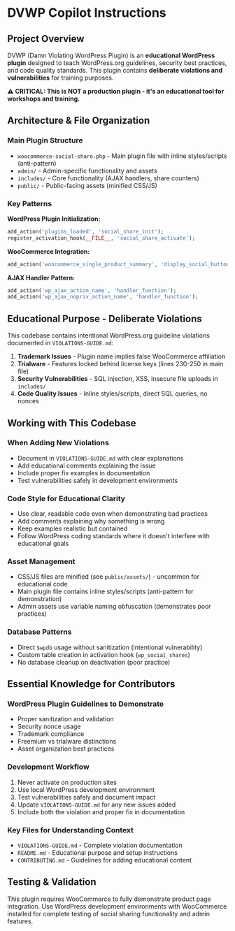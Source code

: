 # DVWP Copilot Instructions

## Project Overview

DVWP (Damn Violating WordPress Plugin) is an **educational WordPress plugin** designed to teach WordPress.org guidelines, security best practices, and code quality standards. This plugin contains **deliberate violations and vulnerabilities** for training purposes.

**⚠️ CRITICAL: This is NOT a production plugin - it's an educational tool for workshops and training.**

## Architecture & File Organization

### Main Plugin Structure
- `woocommerce-social-share.php` - Main plugin file with inline styles/scripts (anti-pattern)
- `admin/` - Admin-specific functionality and assets
- `includes/` - Core functionality (AJAX handlers, share counters)  
- `public/` - Public-facing assets (minified CSS/JS)

### Key Patterns

**WordPress Plugin Initialization:**
```php
add_action('plugins_loaded', 'social_share_init');
register_activation_hook(__FILE__, 'social_share_activate');
```

**WooCommerce Integration:**
```php
add_action('woocommerce_single_product_summary', 'display_social_buttons', 25);
```

**AJAX Handler Pattern:**
```php
add_action('wp_ajax_action_name', 'handler_function');
add_action('wp_ajax_nopriv_action_name', 'handler_function');
```

## Educational Purpose - Deliberate Violations

This codebase contains intentional WordPress.org guideline violations documented in `VIOLATIONS-GUIDE.md`:

1. **Trademark Issues** - Plugin name implies false WooCommerce affiliation
2. **Trialware** - Features locked behind license keys (lines 230-250 in main file)
3. **Security Vulnerabilities** - SQL injection, XSS, insecure file uploads in `includes/`
4. **Code Quality Issues** - Inline styles/scripts, direct SQL queries, no nonces

## Working with This Codebase

### When Adding New Violations
- Document in `VIOLATIONS-GUIDE.md` with clear explanations
- Add educational comments explaining the issue
- Include proper fix examples in documentation
- Test vulnerabilities safely in development environments

### Code Style for Educational Clarity
- Use clear, readable code even when demonstrating bad practices
- Add comments explaining why something is wrong
- Keep examples realistic but contained
- Follow WordPress coding standards where it doesn't interfere with educational goals

### Asset Management
- CSS/JS files are minified (see `public/assets/`) - uncommon for educational code
- Main plugin file contains inline styles/scripts (anti-pattern for demonstration)
- Admin assets use variable naming obfuscation (demonstrates poor practices)

### Database Patterns
- Direct `$wpdb` usage without sanitization (intentional vulnerability)
- Custom table creation in activation hook (`wp_social_shares`)
- No database cleanup on deactivation (poor practice)

## Essential Knowledge for Contributors

### WordPress Plugin Guidelines to Demonstrate
- Proper sanitization and validation
- Security nonce usage
- Trademark compliance
- Freemium vs trialware distinctions
- Asset organization best practices

### Development Workflow
1. Never activate on production sites
2. Use local WordPress development environment
3. Test vulnerabilities safely and document impact
4. Update `VIOLATIONS-GUIDE.md` for any new issues added
5. Include both the violation and proper fix in documentation

### Key Files for Understanding Context
- `VIOLATIONS-GUIDE.md` - Complete violation documentation
- `README.md` - Educational purpose and setup instructions  
- `CONTRIBUTING.md` - Guidelines for adding educational content

## Testing & Validation

This plugin requires WooCommerce to fully demonstrate product page integration. Use WordPress development environments with WooCommerce installed for complete testing of social sharing functionality and admin features.